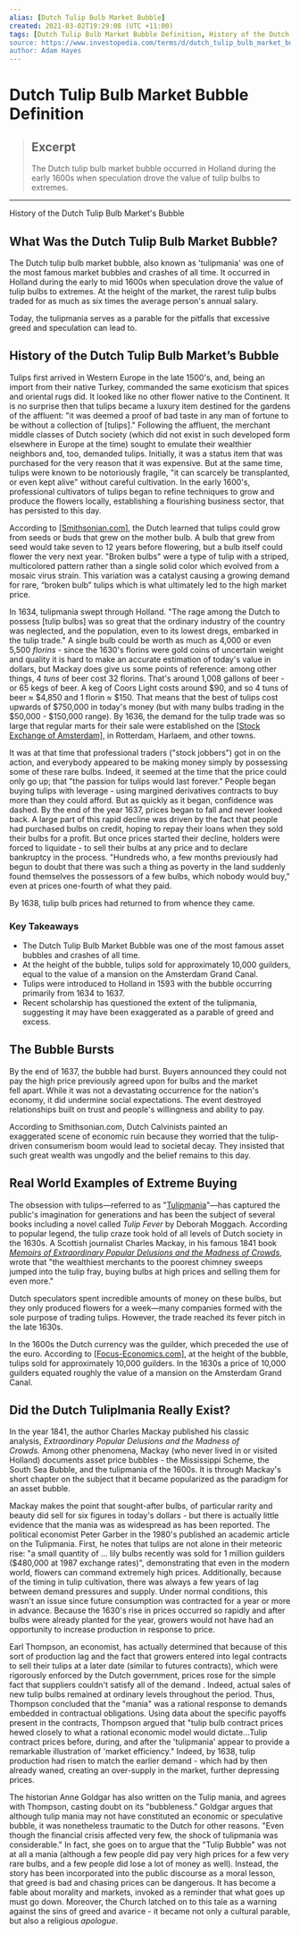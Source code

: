 ```yaml
---
alias: [Dutch Tulip Bulb Market Bubble]
created: 2021-03-02T19:29:08 (UTC +11:00)
tags: [Dutch Tulip Bulb Market Bubble Definition, History of the Dutch Tulip Bulb Market's Bubble]
source: https://www.investopedia.com/terms/d/dutch_tulip_bulb_market_bubble.asp
author: Adam Hayes
---
```


# Dutch Tulip Bulb Market Bubble Definition

> ## Excerpt
> The Dutch tulip bulb market bubble occurred in Holland during the early 1600s when speculation drove the value of tulip bulbs to extremes.

---

History of the Dutch Tulip Bulb Market's Bubble
## What Was the Dutch Tulip Bulb Market Bubble?

The Dutch tulip bulb market bubble, also known as 'tulipmania' was one of the most famous market bubbles and crashes of all time. It occurred in Holland during the early to mid 1600s when speculation drove the value of tulip bulbs to extremes. At the height of the market, the rarest tulip bulbs traded for as much as six times the average person's annual salary. 

Today, the tulipmania serves as a parable for the pitfalls that excessive greed and speculation can lead to.

## History of the Dutch Tulip Bulb Market’s Bubble

Tulips first arrived in Western Europe in the late 1500's, and, being an import from their native Turkey, commanded the same exoticism that spices and oriental rugs did. It looked like no other flower native to the Continent. It is no surprise then that tulips became a luxury item destined for the gardens of the affluent: "it was deemed a proof of bad taste in any man of fortune to be without a collection of \[tulips\]." Following the affluent, the merchant middle classes of Dutch society (which did not exist in such developed form elsewhere in Europe at the time) sought to emulate their wealthier neighbors and, too, demanded tulips. Initially, it was a status item that was purchased for the very reason that it was expensive. But at the same time, tulips were known to be notoriously fragile, "it can scarcely be transplanted, or even kept alive" without careful cultivation. In the early 1600's, professional cultivators of tulips began to refine techniques to grow and produce the flowers locally, establishing a flourishing business sector, that has persisted to this day.

According to [[Smithsonian.com]](https://www.smithsonianmag.com/history/there-never-was-real-tulip-fever-180964915/), the Dutch learned that tulips could grow from seeds or buds that grew on the mother bulb. A bulb that grew from seed would take seven to 12 years before flowering, but a bulb itself could flower the very next year. "Broken bulbs" were a type of tulip with a striped, multicolored pattern rather than a single solid color which evolved from a mosaic virus strain. This variation was a catalyst causing a growing demand for rare, “broken bulb” tulips which is what ultimately led to the high market price.

In 1634, tulipmania swept through Holland. "The rage among the Dutch to possess \[tulip bulbs\] was so great that the ordinary industry of the country was neglected, and the population, even to its lowest dregs, embarked in the tulip trade." A single bulb could be worth as much as 4,000 or even 5,500 _florins_ - since the 1630's florins were gold coins of uncertain weight and quality it is hard to make an accurate estimation of today's value in dollars, but Mackay does give us some points of reference: among other things, 4 _tuns_ of beer cost 32 florins. That's around 1,008 gallons of beer - or 65 kegs of beer. A keg of Coors Light costs around $90, and so 4 tuns of beer ≈ $4,850 and 1 florin ≈ $150. That means that the best of tulips cost upwards of $750,000 in today's money (but with many bulbs trading in the $50,000 - $150,000 range). By 1636, the demand for the tulip trade was so large that regular marts for their sale were established on the [[Stock Exchange of Amsterdam]](https://www.investopedia.com/terms/a/aex.asp), in Rotterdam, Harlaem, and other towns.

It was at that time that professional traders ("stock jobbers") got in on the action, and everybody appeared to be making money simply by possessing some of these rare bulbs. Indeed, it seemed at the time that the price could only go up; that "the passion for tulips would last forever." People began buying tulips with leverage - using margined derivatives contracts to buy more than they could afford. But as quickly as it began, confidence was dashed. By the end of the year 1637, prices began to fall and never looked back. A large part of this rapid decline was driven by the fact that people had purchased bulbs on credit, hoping to repay their loans when they sold their bulbs for a profit. But once prices started their decline, holders were forced to liquidate - to sell their bulbs at any price and to declare bankruptcy in the process. "Hundreds who, a few months previously had begun to doubt that there was such a thing as poverty in the land suddenly found themselves the possessors of a few bulbs, which nobody would buy," even at prices one-fourth of what they paid.

By 1638, tulip bulb prices had returned to from whence they came.

### Key Takeaways

-   The Dutch Tulip Bulb Market Bubble was one of the most famous asset bubbles and crashes of all time.
-   At the height of the bubble, tulips sold for approximately 10,000 guilders, equal to the value of a mansion on the Amsterdam Grand Canal.
-   Tulips were introduced to Holland in 1593 with the bubble occurring primarily from 1634 to 1637.
-   Recent scholarship has questioned the extent of the tulipmania, suggesting it may have been exaggerated as a parable of greed and excess.

## The Bubble Bursts

By the end of 1637, the bubble had burst. Buyers announced they could not pay the high price previously agreed upon for bulbs and the market fell apart. While it was not a devastating occurrence for the nation's economy, it did undermine social expectations. The event destroyed relationships built on trust and people's willingness and ability to pay.

According to Smithsonian.com, Dutch Calvinists painted an exaggerated scene of economic ruin because they worried that the tulip-driven consumerism boom would lead to societal decay. They insisted that such great wealth was ungodly and the belief remains to this day.

## Real World Examples of Extreme Buying

The obsession with tulips—referred to as "[Tulipmania](https://www.investopedia.com/terms/t/tulipmania.asp)"—has captured the public's imagination for generations and has been the subject of several books including a novel called _Tulip Fever_ by Deborah Moggach. According to popular legend, the tulip craze took hold of all levels of Dutch society in the 1630s. A Scottish journalist Charles Mackay, in his famous 1841 book [_Memoirs of Extraordinary Popular Delusions and the Madness of Crowds_](http://www.gutenberg.org/ebooks/24518?msg=welcome_stranger), wrote that "the wealthiest merchants to the poorest chimney sweeps jumped into the tulip fray, buying bulbs at high prices and selling them for even more."

Dutch speculators spent incredible amounts of money on these bulbs, but they only produced flowers for a week—many companies formed with the sole purpose of trading tulips. However, the trade reached its fever pitch in the late 1630s.

In the 1600s the Dutch currency was the guilder, which preceded the use of the euro. According to [[Focus-Economics.com]](https://www.focus-economics.com/blog/tulip-mania-dutch-market-bubble), at the height of the bubble, tulips sold for approximately 10,000 guilders. In the 1630s a price of 10,000 guilders equated roughly the value of a mansion on the Amsterdam Grand Canal.

## Did the Dutch Tuliplmania Really Exist?

In the year 1841, the author Charles Mackay published his classic analysis, _Extraordinary Popular Delusions and the Madness of Crowds._ Among other phenomena, Mackay (who never lived in or visited Holland) documents asset price bubbles - the Mississippi Scheme, the South Sea Bubble, and the tulipmania of the 1600s. It is through Mackay's short chapter on the subject that it became popularized as the paradigm for an asset bubble.

Mackay makes the point that sought-after bulbs, of particular rarity and beauty did sell for six figures in today's dollars - but there is actually little evidence that the mania was as widespread as has been reported. The political economist Peter Garber in the 1980's published an academic article on the Tulipmania. First, he notes that tulips are not alone in their meteoric rise: "a small quantity of ... lily bulbs recently was sold for 1 million guilders ($480,000 at 1987 exchange rates)", demonstrating that even in the modern world, flowers can command extremely high prices. Additionally, because of the timing in tulip cultivation, there was always a few years of lag between demand pressures and supply. Under normal conditions, this wasn't an issue since future consumption was contracted for a year or more in advance. Because the 1630's rise in prices occurred so rapidly and after bulbs were already planted for the year, growers would not have had an opportunity to increase production in response to price.

Earl Thompson, an economist, has actually determined that because of this sort of production lag and the fact that growers entered into legal contracts to sell their tulips at a later date (similar to futures contracts), which were rigorously enforced by the Dutch government, prices rose for the simple fact that suppliers couldn't satisfy all of the demand . Indeed, actual sales of new tulip bulbs remained at ordinary levels throughout the period. Thus, Thompson concluded that the "mania" was a rational response to demands embedded in contractual obligations. Using data about the specific payoffs present in the contracts, Thompson argued that "tulip bulb contract prices hewed closely to what a rational economic model would dictate...Tulip contract prices before, during, and after the 'tulipmania' appear to provide a remarkable illustration of 'market efficiency." Indeed, by 1638, tulip production had risen to match the earlier demand - which had by then already waned, creating an over-supply in the market, further depressing prices.

The historian Anne Goldgar has also written on the Tulip mania, and agrees with Thompson, casting doubt on its "bubbleness." Goldgar argues that although tulip mania may not have constituted an economic or speculative bubble, it was nonetheless traumatic to the Dutch for other reasons. "Even though the financial crisis affected very few, the shock of tulipmania was considerable." In fact, she goes on to argue that the "Tulip Bubble" was not at all a mania (although a few people did pay very high prices for a few very rare bulbs, and a few people did lose a lot of money as well). Instead, the story has been incorporated into the public discourse as a moral lesson, that greed is bad and chasing prices can be dangerous. It has become a fable about morality and markets, invoked as a reminder that what goes up must go down. Moreover, the Church latched on to this tale as a warning against the sins of greed and avarice - it became not only a cultural parable, but also a religious _apologue_.
